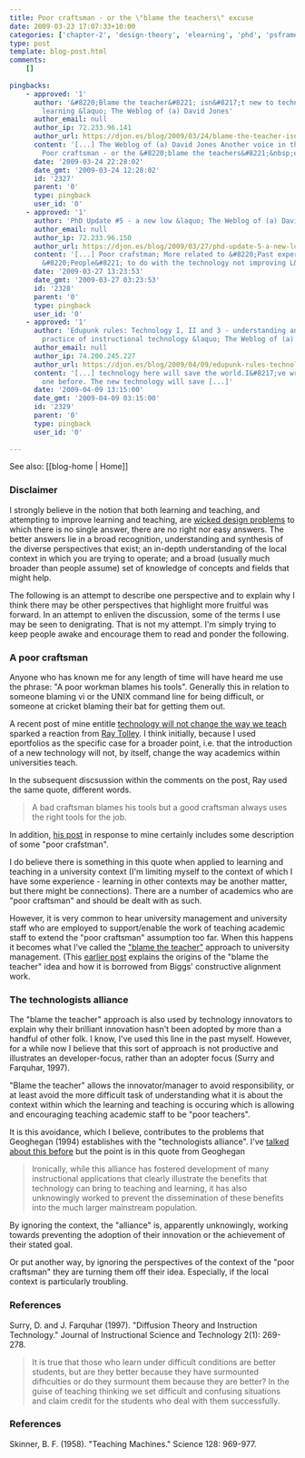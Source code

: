 ```yaml
---
title: Poor craftsman - or the \"blame the teachers\" excuse
date: 2009-03-23 17:07:33+10:00
categories: ['chapter-2', 'design-theory', 'elearning', 'phd', 'psframework', 'reflectivealignment', 'thesis']
type: post
template: blog-post.html
comments:
    []
    
pingbacks:
    - approved: '1'
      author: '&#8220;Blame the teacher&#8221; isn&#8217;t new to technology-mediated
        learning &laquo; The Weblog of (a) David Jones'
      author_email: null
      author_ip: 72.233.96.141
      author_url: https://djon.es/blog/2009/03/24/blame-the-teacher-isnt-new-to-technology-mediated-learning/
      content: '[...] The Weblog of (a) David Jones Another voice in the blogosphere    &laquo;
        Poor craftsman - or the &#8220;blame the teachers&#8221;&nbsp;excuse [...]'
      date: '2009-03-24 22:28:02'
      date_gmt: '2009-03-24 12:28:02'
      id: '2327'
      parent: '0'
      type: pingback
      user_id: '0'
    - approved: '1'
      author: 'PhD Update #5 - a new low &laquo; The Weblog of (a) David Jones'
      author_email: null
      author_ip: 72.233.96.150
      author_url: https://djon.es/blog/2009/03/27/phd-update-5-a-new-low/
      content: '[...] Poor crafstman; More related to &#8220;Past experience&#8221; and
        &#8220;People&#8221; to do with the technology not improving L&amp;T. [...]'
      date: '2009-03-27 13:23:53'
      date_gmt: '2009-03-27 03:23:53'
      id: '2328'
      parent: '0'
      type: pingback
      user_id: '0'
    - approved: '1'
      author: 'Edupunk rules: Technology I, II and 3 - understanding and improving the
        practice of instructional technology &laquo; The Weblog of (a) David Jones'
      author_email: null
      author_ip: 74.200.245.227
      author_url: https://djon.es/blog/2009/04/09/edupunk-rules-technology-i-ii-and-3-understanding-and-improving-the-practice-of-instructional-technology/
      content: '[...] technology here will save the world.I&#8217;ve written about this
        one before. The new technology will save [...]'
      date: '2009-04-09 13:15:00'
      date_gmt: '2009-04-09 03:15:00'
      id: '2329'
      parent: '0'
      type: pingback
      user_id: '0'
    
---
```


See also: [[blog-home | Home]]

### Disclaimer

I strongly believe in the notion that both learning and teaching, and attempting to improve learning and teaching, are [wicked design problems](http://en.wikipedia.org/wiki/Wicked_problem) to which there is no single answer, there are no right nor easy answers. The better answers lie in a broad recognition, understanding and synthesis of the diverse perspectives that exist; an in-depth understanding of the local context in which you are trying to operate; and a broad (usually much broader than people assume) set of knowledge of concepts and fields that might help.

The following is an attempt to describe one perspective and to explain why I think there may be other perspectives that highlight more fruitful was forward. In an attempt to enliven the discussion, some of the terms I use may be seen to denigrating. That is not my attempt. I'm simply trying to keep people awake and encourage them to read and ponder the following.

### A poor craftsman

Anyone who has known me for any length of time will have heard me use the phrase: "A poor workman blames his tools". Generally this in relation to someone blaming vi or the UNIX command line for being difficult, or someone at cricket blaming their bat for getting them out.

A recent post of mine entitle [technology will not change the way we teach](/blog2/2009/03/19/technology-will-not-change-the-way-we-teach-an-example-why-were-an-amnesiac-field/) sparked a reaction from [Ray Tolley](http://www.blogger.com/profile/03654892229937491921). I think initially, because I used eportfolios as the specific case for a broader point, i.e. that the introduction of a new technology will not, by itself, change the way academics within universities teach.

In the subsequent discsussion within the comments on the post, Ray used the same quote, different words.

> A bad craftsman blames his tools but a good craftsman always uses the right tools for the job.

In addition, [his post](http://efoliointheuk.blogspot.com/2009/03/will-technology-change-us.html) in response to mine certainly includes some description of some "poor crafstman".

I do believe there is something in this quote when applied to learning and teaching in a university context (I'm limiting myself to the context of which I have some experience - learning in other contexts may be another matter, but there might be connections). There are a number of academics who are "poor craftsman" and should be dealt with as such.

However, it is very common to hear university management and university staff who are employed to support/enable the work of teaching academic staff to extend the "poor craftsman" assumption too far. When this happens it becomes what I've called the ["blame the teacher"](/blog2/2009/03/18/blame-the-teacher-and-its-negative-impact-on-learning-and-e-learning/) approach to university management. (This [earlier post](/blog2/2009/02/26/improving-university-teaching-learning-from-constructive-alignment-by-not-mandating-it/) explains the origins of the "blame the teacher" idea and how it is borrowed from Biggs' constructive alignment work.

### The technologists alliance

The "blame the teacher" approach is also used by technology innovators to explain why their brilliant innovation hasn't been adopted by more than a handful of other folk. I know, I've used this line in the past myself. However, for a while now I believe that this sort of approach is not productive and illustrates an developer-focus, rather than an adopter focus (Surry and Farquhar, 1997).

"Blame the teacher" allows the innovator/manager to avoid responsibility, or at least avoid the more difficult task of understanding what it is about the context within which the learning and teaching is occuring which is allowing and encouraging teaching academic staff to be "poor teachers".

It is this avoidance, which I believe, contributes to the problems that Geoghegan (1994) establishes with the "technologists alliance". I've [talked about this before](/blog2/2009/01/21/why-am-i-a-eportfolio-skeptic/) but the point is in this quote from Geoghegan

> Ironically, while this alliance has fostered development of many instructional applications that clearly illustrate the benefits that technology can bring to teaching and learning, it has also unknowingly worked to prevent the dissemination of these benefits into the much larger mainstream population.

By ignoring the context, the "alliance" is, apparently unknowingly, working towards preventing the adoption of their innovation or the achievement of their stated goal.

Or put another way, by ignoring the perspectives of the context of the "poor craftsman" they are turning them off their idea. Especially, if the local context is particularly troubling.

### References

Surry, D. and J. Farquhar (1997). "Diffusion Theory and Instruction Technology." Journal of Instructional Science and Technology 2(1): 269-278.

> It is true that those who learn under difficult conditions are better students, but are they better because they have surmounted difhculties or do they surmount them because they are better? In the guise of teaching thinking we set difficult and confusing situations and claim credit for the students who deal with them successfully.

### References

Skinner, B. F. (1958). "Teaching Machines." Science 128: 969-977.